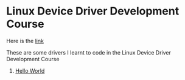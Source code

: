 # Linux Device Driver Development Course 

Here is the [link](https://www.youtube.com/watch?v=iSiyDHobXHA)

These are some drivers I learnt to code in the Linux Device Driver Development Course

1. [Hello World](Hello_World_Driver/Hello_World_Driver.md)
